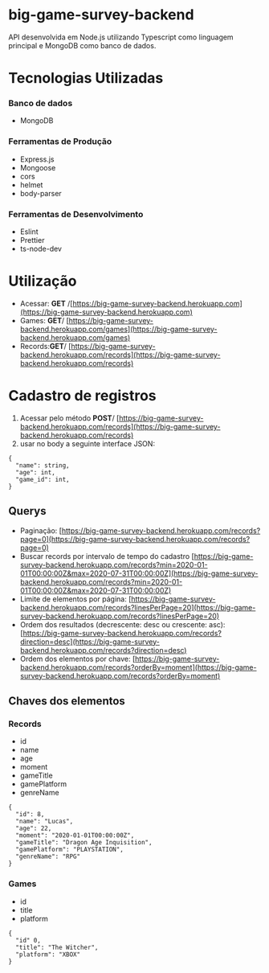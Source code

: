 # big-game-survey-backend

API desenvolvida em Node.js utilizando Typescript como linguagem principal e MongoDB como banco de dados. 

# Tecnologias Utilizadas

### Banco de dados

- MongoDB

### Ferramentas de Produção

- Express.js
- Mongoose
- cors
- helmet
- body-parser

### Ferramentas de Desenvolvimento

- Eslint
- Prettier
- ts-node-dev


# Utilização

- Acessar: **GET** /[https://big-game-survey-backend.herokuapp.com](https://big-game-survey-backend.herokuapp.com)
- Games: **GET**/ [https://big-game-survey-backend.herokuapp.com/games](https://big-game-survey-backend.herokuapp.com/games)
- Records:**GET**/ [https://big-game-survey-backend.herokuapp.com/records](https://big-game-survey-backend.herokuapp.com/records)

# Cadastro de registros
1. Acessar pelo método **POST**/ [https://big-game-survey-backend.herokuapp.com/records](https://big-game-survey-backend.herokuapp.com/records)
2. usar no body a seguinte interface JSON:
```
{
  "name": string,
  "age": int,
  "game_id": int,
}
```

## Querys

- Paginação: [https://big-game-survey-backend.herokuapp.com/records?page=0](https://big-game-survey-backend.herokuapp.com/records?page=0)
- Buscar records por intervalo de tempo do cadastro [https://big-game-survey-backend.herokuapp.com/records?min=2020-01-01T00:00:00Z&max=2020-07-31T00:00:00Z](https://big-game-survey-backend.herokuapp.com/records?min=2020-01-01T00:00:00Z&max=2020-07-31T00:00:00Z)
- Limite de elementos por página: [https://big-game-survey-backend.herokuapp.com/records?linesPerPage=20](https://big-game-survey-backend.herokuapp.com/records?linesPerPage=20)
- Ordem dos resultados (decrescente: desc ou crescente: asc): [https://big-game-survey-backend.herokuapp.com/records?direction=desc](https://big-game-survey-backend.herokuapp.com/records?direction=desc)
- Ordem dos elementos por chave: [https://big-game-survey-backend.herokuapp.com/records?orderBy=moment](https://big-game-survey-backend.herokuapp.com/records?orderBy=moment)

## Chaves dos elementos

### Records

- id
- name
- age
- moment
- gameTitle
- gamePlatform
- genreName

```
{
  "id": 8,
  "name": "Lucas",
  "age": 22,
  "moment": "2020-01-01T00:00:00Z",
  "gameTitle": "Dragon Age Inquisition",
  "gamePlatform": "PLAYSTATION",
  "genreName": "RPG"
}
```
### Games

- id
- title
- platform

```
{
  "id" 0,
  "title": "The Witcher",
  "platform": "XBOX"
}
```
